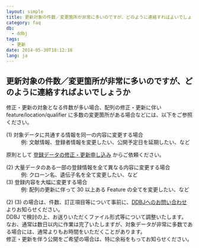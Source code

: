 ```yaml
---
layout: simple
title: 更新対象の件数／変更箇所が非常に多いのですが、どのように連絡すればよいでしょうか
category: faq
db:
  - ddbj
tags: 
  - 更新
date: 2014-05-30T18:12:18
lang: ja
---
```


## 更新対象の件数／変更箇所が非常に多いのですが、どのように連絡すればよいでしょうか

<p>修正・更新の対象となる件数が多い場合、配列の修正・更新に伴い feature/location/qualifier に多数の変更箇所がある場合などには、以下をご参照ください。<br></p>
<dl> <dt>(1) 対象データに共通する情報を同一の内容に変更する場合 </dt>
  <dd>例: 文献情報、登録者情報を変更したい、公開予定日を延期したい、など </dd>
</dl>
<p>原則として <a href="/ddbj/update-form.html">登録データの修正・更新申し込み</a> からご依頼ください。</p>
<p> </p>
<dl><dt>(2) 大量データのある一部の登録情報を全て異なる内容に変更する場合 </dt>
  <dd>例: クローン名、遺伝子名を全て変更したい、など </dd> <dt>(3) 登録内容を大幅に変更する場合 </dt>
  <dd>例: 配列の更新に伴って 30 以上ある Feature の全てを変更したい、など </dd>
</dl>
<p>(2) (3) の場合は、件数、訂正項目等について事前に、<a href="/contact-ddbj.html#to-ddbj">DDBJへのお問い合わせ</a> よりお知らせください。<br>DDBJ で検討の上、お送りいただくファイル形式等について調整いたします。<br>なお、通常は数日以内に作業は完了いたしますが、対象データが非常に多数である場合には、通常よりもお時間をいただくことがあります。<br>修正・更新を伴う公開をご希望の場合は、特に余裕をもってお知らせください。</p>
